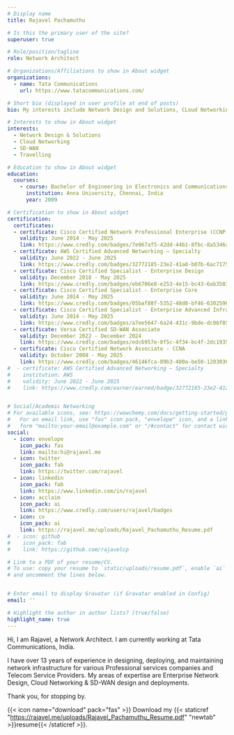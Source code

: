 ```yaml
---
# Display name
title: Rajavel Pachamuthu

# Is this the primary user of the site?
superuser: true

# Role/position/tagline
role: Network Architect

# Organizations/Affiliations to show in About widget
organizations:
  - name: Tata Communications
    url: https://www.tatacommunications.com/

# Short bio (displayed in user profile at end of posts)
bio: My interests include Network Design and Solutions, CLoud Networking and SD-WAN.

# Interests to show in About widget
interests:
  - Network Design & Solutions
  - Cloud Networking
  - SD-WAN
  - Travelling

# Education to show in About widget
education:
  courses:
    - course: Bachelor of Engineering in Electronics and Communications
      institution: Anna University, Chennai, India
      year: 2009

# Certification to show in About widget
certification:
  certificates:
  - certificate: Cisco Certified Network Professional Enterprise (CCNP Enterprise)
    validity: June 2014 - May 2025
    link: https://www.credly.com/badges/7e067af5-42dd-44b1-8fbc-8a5346aa2084
  - certificate: AWS Certified Advanced Networking – Specialty
    validity: June 2022 - June 2025
    link: https://www.credly.com/badges/32772185-23e2-41a8-b07b-6ac717578dd9
  - certificate: Cisco Certified Specialist - Enterprise Design
    validity: December 2018 - May 2025
    link: https://www.credly.com/badges/eb6706e8-e253-4e15-bc43-6ab3503c7c35
  - certificate: Cisco Certified Specialist - Enterprise Core
    validity: June 2014 - May 2025
    link: https://www.credly.com/badges/05baf88f-5352-48d8-bf46-63025968f23f
  - certificate: Cisco Certified Specialist - Enterprise Advanced Infrastructure Implementation
    validity: June 2014 - May 2025
    link: https://www.credly.com/badges/a7ee5647-6a24-431c-9bde-dc06f85ba103
  - certificate: Versa Certified SD-WAN Associate
    validity: December 2022 - December 2024
    link: https://www.credly.com/badges/edc6957e-0f5c-4f34-bc4f-2dc19358fd5e   
  - certificate: Cisco Certified Network Associate - CCNA
    validity: October 2008 - May 2025
    link: https://www.credly.com/badges/46146fca-09b3-480a-be50-1203036a1459
#  - certificate: AWS Certified Advanced Networking – Specialty
#    institution: AWS
#    validity: June 2022 - June 2025
#    link: https://www.credly.com/earner/earned/badge/32772185-23e2-41a8-b07b-6ac717578dd9


# Social/Academic Networking
# For available icons, see: https://wowchemy.com/docs/getting-started/page-builder/#icons
#   For an email link, use "fas" icon pack, "envelope" icon, and a link in the
#   form "mailto:your-email@example.com" or "/#contact" for contact widget.
social:
  - icon: envelope
    icon_pack: fas
    link: mailto:hi@rajavel.me
  - icon: twitter
    icon_pack: fab
    link: https://twitter.com/rajavel
  - icon: linkedin
    icon_pack: fab
    link: https://www.linkedin.com/in/rajavel
  - icon: acclaim
    icon_pack: ai
    link: https://www.credly.com/users/rajavel/badges
  - icon: cv
    icon_pack: ai
    link: https://rajavel.me/uploads/Rajavel_Pachamuthu_Resume.pdf
#  - icon: github
#    icon_pack: fab
#    link: https://github.com/rajavelcp

# Link to a PDF of your resume/CV.
# To use: copy your resume to `static/uploads/resume.pdf`, enable `ai` icons in `params.toml`,
# and uncomment the lines below.


# Enter email to display Gravatar (if Gravatar enabled in Config)
email: ''

# Highlight the author in author lists? (true/false)
highlight_name: true
---
```


Hi, I am Rajavel, a Network Architect. I am currently working at Tata Communications, India. 

I have over 13 years of experience in designing, deploying, and maintaining network infrastructure for various Professional services companies and Telecom Service Providers. My areas of expertise are Enterprise Network Design, Cloud Networking & SD-WAN design and deployments.

Thank you, for stopping by. 

{{< icon name="download" pack="fas" >}} Download my {{< staticref "https://rajavel.me/uploads/Rajavel_Pachamuthu_Resume.pdf" "newtab" >}}resume{{< /staticref >}}.
